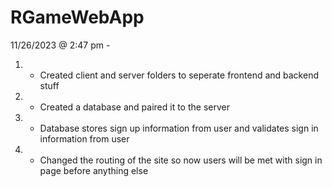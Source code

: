 # RGameWebApp

11/26/2023 @ 2:47 pm -

1. - Created client and server folders to seperate frontend and backend stuff
2. - Created a database and paired it to the server
3. - Database stores sign up information from user and validates sign in information from user
4. - Changed the routing of the site so now users will be met with sign in page before anything else
